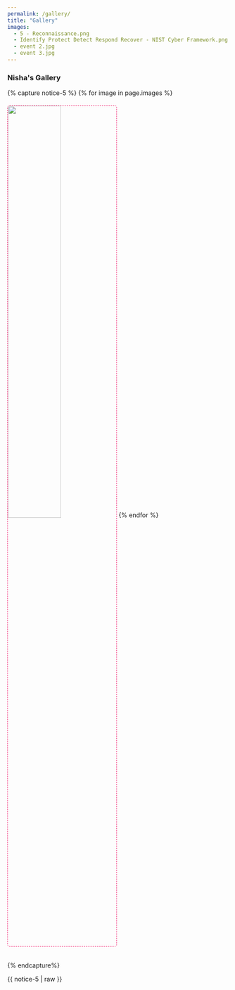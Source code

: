 ```yaml
---
permalink: /gallery/
title: "Gallery"
images:
  - 5 - Reconnaissance.png
  - Identify Protect Detect Respond Recover - NIST Cyber Framework.png
  - event 2.jpg
  - event 3.jpg
---
```


<style>

/* Responsive display for mobile 676px */
 @media screen and (max-width: 42em) {
    .gallery{
    width: 100%;
}
  .image-timeline:nth-child(n){
  margin: 20px 0px 20px 0px;
  border-radius: 5px;
  border: 1px dashed #f01367;
  width: 100% !important;
  height: auto;
}
 }
 @media screen and (max-width: 64em) {
    .gallery{
    width: 100%;
}
  .image-timeline:nth-child(n){
  margin: 20px 0px 20px 0px;
  border-radius: 5px;
  border: 1px dashed #f01367;
  width: 49%;
  height: auto;
}
}
 /* Responsive display for tablet minimum 1024px */
  @media screen and (min-width: 64em) {
    .gallery{
    width: 140% !important;
}
    .image-timeline:nth-child(n){
  margin: 0px 0px 20px 25px;
  border-radius: 5px;
  border: 1px dashed #f01367;
  width: 30%;
  height: auto;
  margin-left: 25px;
}
 }
 /* Responsive display for desktop 1280px */
  @media screen and (min-width: 80em) {
    .gallery{
    width: 140%;
}
  .image-timeline:nth-child(n){
  margin: 0px 0px 20px 15px;
  border-radius: 5px;
  border: 1px dashed #f01367;
  width: 31%;
  height: auto;
}
 }
</style>

 <h3 class="image-a">Nisha's Gallery</h3>
{% capture notice-5 %}
{% for image in page.images %}
    <img class="image-timeline" src="/assets/images/{{ image }}" />
{% endfor %}

{% endcapture%}
<div class="gallery">{{ notice-5 | raw }}</div>

